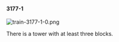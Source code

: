 #### 3177-1
![train-3177-1-0.png](https://github.com/lil-lab/nlvr/raw/master/nlvr/train/images/39/train-3177-1-0.png "train-3177-1-0.png")

There is a tower with at least three blocks.